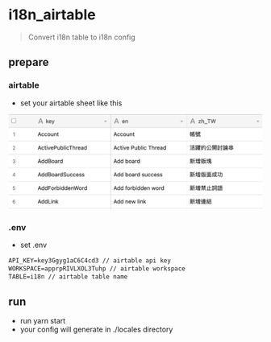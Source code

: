 # i18n_airtable

> Convert i18n table to i18n config

## prepare

### airtable

- set your airtable sheet like this

![set](./assets/airtable.png)

### .env

- set .env

```
API_KEY=key3Ggyg1aC6C4cd3 // airtable api key
WORKSPACE=apprpRIVLXOL3Tuhp // airtable workspace
TABLE=i18n // airtable table name
```

## run

- run yarn start
- your config will generate in ./locales directory
